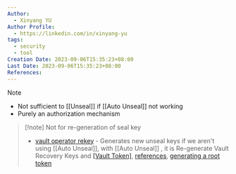 ```yaml
---
Author:
  - Xinyang YU
Author Profile:
  - https://linkedin.com/in/xinyang-yu
tags:
  - security
  - tool
Creation Date: 2023-09-06T15:35:23+08:00
Last Date: 2023-09-06T15:35:23+08:00
References:
---
```

>[!note] 
>- Not sufficient to [[Unseal]] if [[Auto Unseal]] not working
>- Purely an authorization mechanism 

>[!note] Not for re-generation of seal key
>- [vault operator rekey](https://support.hashicorp.com/hc/en-us/articles/4404364271763-How-to-rekey-vault-recovery-keys-when-using-auto-unseal) - Generates new unseal keys if we aren't using [[Auto Unseal]], with [[Auto Unseal]] , it is Re-generate Vault Recovery Keys and [[Vault Token]](root), [references](https://www.reddit.com/r/hashicorp/comments/yqz659/auto_unseal_and_recovery_keysroot_key/?rdt=53030), [generating a root token](https://developer.hashicorp.com/vault/tutorials/operations/generate-root#generate-root)